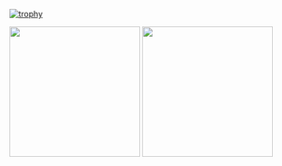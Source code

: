 [![trophy](https://github-profile-trophy.vercel.app/?username=ryo-ma&theme=onedark)](https://github.com/ryo-ma/github-profile-trophy)

<div>
  <img height="231em" src= https://github-readme-stats.vercel.app/api?username=Meichl&showicons=true&theme=transparent>
  <img height="231em" src="https://github-readme-stats.vercel.app/api/top-langs/?username=Meichl&theme=transparent">
</div>
          
